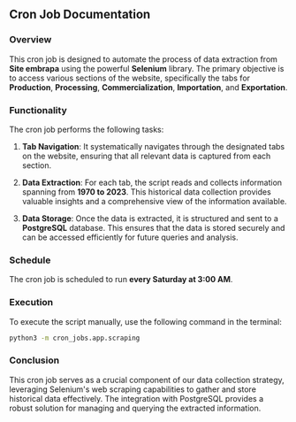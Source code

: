 ## Cron Job Documentation

### Overview

This cron job is designed to automate the process of data extraction from **Site embrapa** using the powerful **Selenium** library. The primary objective is to access various sections of the website, specifically the tabs for **Production**, **Processing**, **Commercialization**, **Importation**, and **Exportation**. 

### Functionality

The cron job performs the following tasks:

1. **Tab Navigation**: It systematically navigates through the designated tabs on the website, ensuring that all relevant data is captured from each section.

2. **Data Extraction**: For each tab, the script reads and collects information spanning from **1970 to 2023**. This historical data collection provides valuable insights and a comprehensive view of the information available.

3. **Data Storage**: Once the data is extracted, it is structured and sent to a **PostgreSQL** database. This ensures that the data is stored securely and can be accessed efficiently for future queries and analysis.

### Schedule

The cron job is scheduled to run **every Saturday at 3:00 AM**. 

### Execution

To execute the script manually, use the following command in the terminal:

```bash
python3 -m cron_jobs.app.scraping
```

### Conclusion

This cron job serves as a crucial component of our data collection strategy, leveraging Selenium's web scraping capabilities to gather and store historical data effectively. The integration with PostgreSQL provides a robust solution for managing and querying the extracted information.
